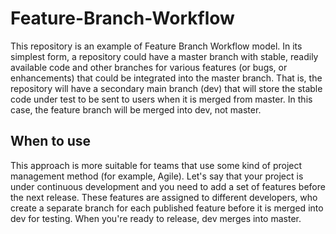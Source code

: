 <h1>Feature-Branch-Workflow</h1>
This repository is an example of Feature Branch Workflow model. In its simplest form, a repository could have a master branch with stable, 
readily available code and other branches for various features (or bugs, or enhancements) that could be integrated into the master branch. 
That is, the repository will have a secondary main branch (dev) that will store the stable code under test to be sent to users when it is merged from master. 
In this case, the feature branch will be merged into dev, not master.

<h2>When to use</h2>
This approach is more suitable for teams that use some kind of project management method (for example, Agile). Let's say that your project is under 
continuous development and you need to add a set of features before the next release. These features are assigned to different developers, who create
a separate branch for each published feature before it is merged into dev for testing. When you're ready to release, dev merges into master.
